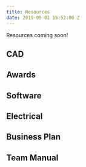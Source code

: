 ```yaml
---
title: Resources
date: 2019-05-01 15:52:00 Z
---
```


Resources coming soon!

## CAD

## Awards

## Software 

## Electrical

## Business Plan

## Team Manual 